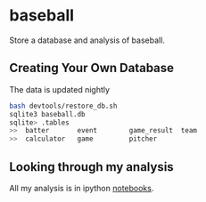 baseball
========
Store a database and analysis of baseball.

## Creating Your Own Database
The data is updated nightly
``` bash
bash devtools/restore_db.sh
sqlite3 baseball.db
sqlite> .tables
>>  batter       event        game_result  team
>>  calculator   game         pitcher
```

## Looking through my analysis
All my analysis is in ipython [notebooks](/notebooks).

